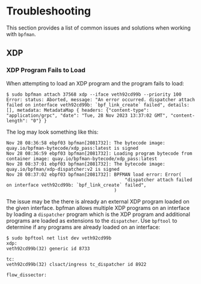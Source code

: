 # Troubleshooting

This section provides a list of common issues and solutions when working with `bpfman`.

## XDP

### XDP Program Fails to Load

When attempting to load an XDP program and the program fails to load:

```console
$ sudo bpfman attach 37568 xdp --iface veth92cd99b --priority 100
Error: status: Aborted, message: "An error occurred. dispatcher attach failed on interface veth92cd99b: `bpf_link_create` failed", details: [], metadata: MetadataMap { headers: {"content-type": "application/grpc", "date": "Tue, 28 Nov 2023 13:37:02 GMT", "content-length": "0"} }
```

The log may look something like this:

```console
Nov 28 08:36:58 ebpf03 bpfman[2081732]: The bytecode image: quay.io/bpfman-bytecode/xdp_pass:latest is signed
Nov 28 08:36:59 ebpf03 bpfman[2081732]: Loading program bytecode from container image: quay.io/bpfman-bytecode/xdp_pass:latest
Nov 28 08:37:01 ebpf03 bpfman[2081732]: The bytecode image: quay.io/bpfman/xdp-dispatcher:v2 is signed
Nov 28 08:37:02 ebpf03 bpfman[2081732]: BPFMAN load error: Error(
                                            "dispatcher attach failed on interface veth92cd99b: `bpf_link_create` failed",
                                        )
```

The issue may be the there is already an external XDP program loaded on the given interface.
bpfman allows multiple XDP programs on an interface by loading a `dispatcher` program
which is the XDP program and additional programs are loaded as extensions to the `dispatcher`.
Use `bpftool` to determine if any programs are already loaded on an interface:

```console
$ sudo bpftool net list dev veth92cd99b
xdp:
veth92cd99b(32) generic id 8733

tc:
veth92cd99b(32) clsact/ingress tc_dispatcher id 8922

flow_dissector:
```
